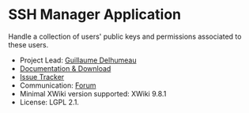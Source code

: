 # SSH Manager Application 

Handle a collection of users' public keys and permissions associated to these users. 

* Project Lead: [Guillaume Delhumeau](https://www.xwiki.org/xwiki/bin/view/XWiki/gdelhumeau) 
* [Documentation & Download](http://extensions.xwiki.org/xwiki/bin/view/Extension/SSH+Manager+Application) 
* [Issue Tracker](https://jira.xwiki.org/browse/SSH) 
* Communication: [Forum](http://forum.xwiki.org) 
* Minimal XWiki version supported: XWiki 9.8.1 
* License: LGPL 2.1. 
